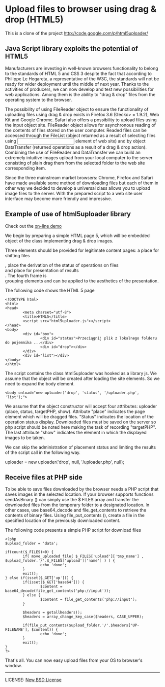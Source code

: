 # Upload files to browser using drag & drop (HTML5)

This is a clone of the project http://code.google.com/p/html5uploader/

## Java Script library exploits the potential of HTML5

Manufacturers are investing in well-known browsers functionality to belong to the standards of HTML 5 and CSS 3 despite the fact that according to Philippe Le Hegareta, a representative of the W3C, the standards will not be ready for wider deployment until the middle of next year. Thanks to the activities of producers, we can now develop and test new possibilities for web applications. Among them is the ability to "drag & drop" files from the operating system to the browser.

The possibility of using FileReader object to ensure the functionality of uploading files using drag & drop exists in Firefox 3.6 (Gecko> = 1.9.2), Web Kit and Google Chrome. Safari also offers a possibility to upload files using the input object site. FileReader object allows for asynchronous reading of the contents of files stored on the user computer. Readed files can be accessed through the FileList (object returned as a result of selecting files using <input> element of web site) and by object DataTransfer (returned operations as a result of a drag & drop action). Combining the use of FileReader and DataTransfer we can build an extremely intuitive images upload from your local computer to the server consisting of plain drag them from the selected folder to the web site corresponding item.

Since the three mainstream market browsers: Chrome, Firefox and Safari have made available some method of downloading files but each of them in other way we decided to develop a universal class allows you to upload image files to the server. With the prepared script to a web site user interface may become more friendly and impressive.

## Example of use of html5uploader library

Check out the [on-line demo](http://www.weeby.pl/blog/html5uploader/uploader.html)

We begin by preparing a simple HTML page 5, which will be embedded object of the class implementing drag & drop images.

Three elements should be provided for legitimate content pages: a place for shifting files <div id="drop">, place the derivation of the status of operations on files <div id="status"> and place for presentation of results <div id="list"> . The fourth frame is <div id="box"> grouping elements and can be applied to the aesthetics of the presentation.

The following code shows the HTML 5 page

```
<!DOCTYPE html>  
<html>  
<head>  
        <meta charset="utf-8">  
        <title>HTML5</title>  
        <script src="html5uploader.js"></script>  
</head>  
<body>  
        <div id="box">  
                <div id="status">Przeciągnij plik z lokalnego folderu do pojemnika ...</div>  
                <div id="drop"></div>  
        </div>  
        <div id="list"></div>  
</body>  
</html>  
```

The script contains the class html5uploader was hooked as a library js. We assume that the object will be created after loading the site elements. So we need to expand the body element.

```
<body onload="new uploader('drop', 'status', '/uploader.php', 'list');">
```

We assume that the object constructor will accept four attributes: uploader (place, status, targetPHP, show). Attribute "place" indicates the page element which will be dragged files. "Status" indicates the location of the operation status display. Downloaded files must be saved on the server so php script should be noted here making the task of recording "targetPHP". The last attribute "show" indicates the element in which the displayed images to be taken.

We can skip the administration of placement status and limiting the results of the script call in the following way.

uploader = new uploader('drop', null, '/uploader.php', null);

## Receive files at PHP side

To be able to save files downloaded by the browser needs a PHP script that saves images in the selected location. If your browser supports functions sendAsBinary () can simply use the $ FILES array and transfer the downloaded files from the temporary folder to a designated location. In other cases, use base64_decode and file_get_contents to retrieve the contents of binary files. Using file_put_contents (), create a file in the specified location of the previously downloaded content.

The following code presents a simple PHP script for download files

```
<?php
$upload_folder = 'data';

if(count($_FILES)>0) {
        if( move_uploaded_file( $_FILES['upload']['tmp_name'] , $upload_folder.'/'.$_FILES['upload']['name'] ) ) {
                echo 'done';
        }
        exit();
} else if(isset($_GET['up'])) {
        if(isset($_GET['base64'])) {
                $content = base64_decode(file_get_contents('php://input'));
        } else {
                $content = file_get_contents('php://input');
        }

        $headers = getallheaders();
        $headers = array_change_key_case($headers, CASE_UPPER);

        if(file_put_contents($upload_folder.'/'.$headers['UP-FILENAME'], $content)) {
                echo 'done';
        }
        exit();
}
?>
```

That's all. You can now easy upload files from your OS to browser's window. 

---

LICENSE: <a href="http://www.opensource.org/licenses/bsd-license.php">New BSD License</a>
